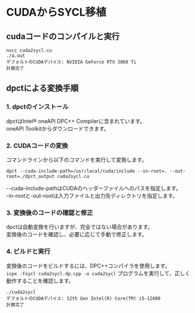 # CUDAからSYCL移植

## cudaコードのコンパイルと実行
```
nvcc cuda2sycl.cu   
./a.out 
デフォルトのCUDAデバイス: NVIDIA GeForce RTX 3060 Ti
計算完了
```

## dpctによる変換手順
### 1. dpctのインストール   
dpctはIntel® oneAPI DPC++ Compilerに含まれています。    
oneAPI Toolkitからダウンロードできます。    
### 2. CUDAコードの変換    
コマンドラインから以下のコマンドを実行して変換します。  
```
dpct --cuda-include-path=/usr/local/cuda/include --in-root=. --out-root=./dpct_output cuda2sycl.cu
```
--cuda-include-pathはCUDAのヘッダーファイルへのパスを指定します。   
-in-rootと-out-rootは入力ファイルと出力先ディレクトリを指定します。 
### 3. 変換後のコードの確認と修正  
dpctは自動変換を行いますが、完全ではない場合があります。    
変換後のコードを確認し、必要に応じて手動で修正します。  
### 4. ビルドと実行    
変換後のコードをビルドするには、DPC++コンパイラを使用します。   
`icpx -fsycl cuda2sycl.dp.cpp -o cuda2sycl`
プログラムを実行して、正しく動作することを確認します。  
```
./cuda2sycl
デフォルトのCUDAデバイス: 12th Gen Intel(R) Core(TM) i5-12400
計算完了
```
